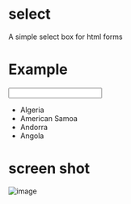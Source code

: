 # select

A simple select box for html forms

# Example

<link rel="stylesheet" href="../dist/css/select.css" />
    <div class="selectBox">
          <input id="nklist" type="text" class="selectInput" tabindex="1" />
          <div class="selectedList" id="listid">
            <ul tabindex="2">
              <li value="Algeria">Algeria</li>
              <li value="American Samoa">American Samoa</li>
              <li value="Andorra">Andorra</li>
              <li value="Angola">Angola</li>
            </ul>
          </div>
    </div>

<script src="../dist/js/select.js"></script>

<script>
      Nk.start({
        selectboxid: "#nklist",
        selectListid: "#listid",
        placeholder: "Select ..",
        maxHeight: "150px",
      });
</script>

# screen shot

![image](https://user-images.githubusercontent.com/11496339/159176527-1b2ec6b0-805f-4571-8211-0b76e75f1e32.png)
